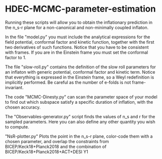 # HDEC-MCMC-parameter-estimation
Running these scripts will allow you to obtain the inflationary prediction in the n_s-r plane for a non-canonical and non-minimally coupled inflaton.

In the file "model.py" you must include the analytical expressions for the field potential, conformal factor and kinetic function, together with the first two derivatives of such functions. Notice that you have to be consistent with frames. If you are in the Einstein frame you must set the conformal factor to 1.

The file "slow-roll.py" contains the definition of the slow roll parameters for an inflaton with generic potential, conformal factor and kinetic term. Notice that everything is expressed in the Einstein frame, so a Weyl redefinition is implicitly performed. Be careful as the number of e-folds is not frame-invariant. 

The code "MCMC-Dinesty.py" can scan the parameter space of your model to find out which subspace satisfy a specific duration of inflation, with the chosen accuracy.

The "Observables-generator.py" script finds the values of n_s and r for the sampled parameters. Here you can also define any other quantity you wish to compute.

"NsR-plotter.py" Plots the point in the n_s-r plane, color-code them with a chosen parameter, and overlap the constraints from BICEP/Keck18+Planck2018 and the combination of 
BICEP/Keck18+Planck2018+ACT+DESI Y1

